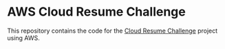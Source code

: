 # AWS Cloud Resume Challenge

This repository contains the code for the [Cloud Resume Challenge](https://cloudresumechallenge.dev/docs/the-challenge/aws/) project using AWS.

